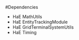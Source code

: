 ﻿#Dependencies

- HaE MathUtils
- HaE EntityTrackingModule
- HaE GridTerminalSystemUtils
- HaE Timing